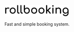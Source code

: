 <p align="center">
  <p align="center">
    <a href="https://rollbooking.herokuapp.com/?utm_source=github&utm_medium=logo" target="_blank">
      <img src="./public/images/logo.svg" alt="Rollbooking" height=38>
    </a>
  </p>
  <p align="center">
    Fast and simple booking system.
  </p>
</p>
